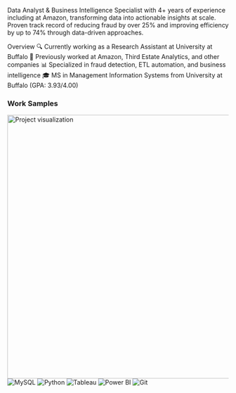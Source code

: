 Data Analyst & Business Intelligence Specialist with 4+ years of experience including at Amazon, transforming data into actionable insights at scale. Proven track record of reducing fraud by over 25% and improving efficiency by up to 74% through data-driven approaches.

Overview
🔍 Currently working as a Research Assistant at University at Buffalo
🚀 Previously worked at Amazon, Third Estate Analytics, and other companies
📊 Specialized in fraud detection, ETL automation, and business intelligence
🎓 MS in Management Information Systems from University at Buffalo (GPA: 3.93/4.00)

### Work Samples
<img src="https://github.com/lokeshbollini/Gif/blob/main/Gif-proj.gif" width="600" alt="Project visualization"/>    <img src="https://img.shields.io/badge/MySQL-005C84?style=for-the-badge&logo=mysql&logoColor=white" alt="MySQL"/> <img src="https://img.shields.io/badge/Python-3776AB?style=for-the-badge&logo=python&logoColor=white" alt="Python"/>   <img src="https://img.shields.io/badge/Tableau-E97627?style=for-the-badge&logo=Tableau&logoColor=white" alt="Tableau"/>   <img src="https://img.shields.io/badge/Power%20BI-F2C811?style=for-the-badge&logo=power-bi&logoColor=black" alt="Power BI"/>   <img src="https://img.shields.io/badge/Git-F05032?style=for-the-badge&logo=git&logoColor=white" alt="Git"/>  




 











